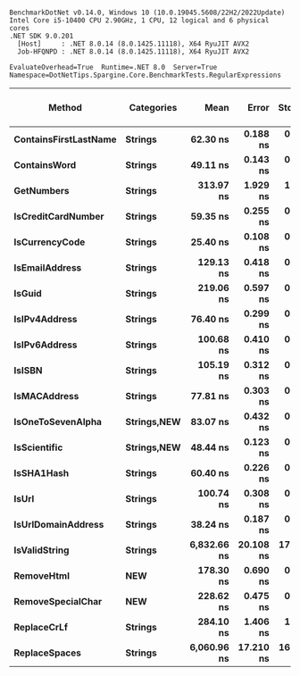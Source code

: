 ```

BenchmarkDotNet v0.14.0, Windows 10 (10.0.19045.5608/22H2/2022Update)
Intel Core i5-10400 CPU 2.90GHz, 1 CPU, 12 logical and 6 physical cores
.NET SDK 9.0.201
  [Host]     : .NET 8.0.14 (8.0.1425.11118), X64 RyuJIT AVX2
  Job-HFQNPD : .NET 8.0.14 (8.0.1425.11118), X64 RyuJIT AVX2

EvaluateOverhead=True  Runtime=.NET 8.0  Server=True  
Namespace=DotNetTips.Spargine.Core.BenchmarkTests.RegularExpressions  

```
| Method                | Categories      | Mean        | Error     | StdDev    | StdErr   | Min         | Q1          | Median      | Q3          | Max         | Op/s         | CI99.9% Margin | Iterations | Kurtosis | MValue | Skewness | Rank | LogicalGroup | Baseline | Gen0   | Exceptions | Code Size | Completed Work Items | Lock Contentions | Allocated |
|---------------------- |---------------- |------------:|----------:|----------:|---------:|------------:|------------:|------------:|------------:|------------:|-------------:|---------------:|-----------:|---------:|-------:|---------:|-----:|------------- |--------- |-------:|-----------:|----------:|---------------------:|-----------------:|----------:|
| **ContainsFirstLastName** | **Strings**         |    **62.30 ns** |  **0.188 ns** |  **0.176 ns** | **0.045 ns** |    **61.99 ns** |    **62.18 ns** |    **62.31 ns** |    **62.40 ns** |    **62.61 ns** | **16,050,573.8** |       **7.477 ns** |      **15.00** |    **2.100** |  **2.000** |   **0.0046** |    **5** | *****            | **No**       |      **-** |          **-** |     **796 B** |                    **-** |                **-** |         **-** |
| **ContainsWord**          | **Strings**         |    **49.11 ns** |  **0.143 ns** |  **0.133 ns** | **0.034 ns** |    **48.88 ns** |    **49.05 ns** |    **49.12 ns** |    **49.21 ns** |    **49.36 ns** | **20,360,595.7** |       **7.483 ns** |      **15.00** |    **2.115** |  **2.000** |  **-0.1927** |    **3** | *****            | **No**       |      **-** |          **-** |     **143 B** |                    **-** |                **-** |         **-** |
| **GetNumbers**            | **Strings**         |   **313.97 ns** |  **1.929 ns** |  **1.710 ns** | **0.457 ns** |   **312.01 ns** |   **312.54 ns** |   **313.63 ns** |   **314.76 ns** |   **317.89 ns** |  **3,185,011.4** |       **6.772 ns** |      **14.00** |    **2.561** |  **2.000** |   **0.7410** |   **15** | *****            | **No**       | **0.0076** |          **-** |   **1,350 B** |                    **-** |                **-** |     **712 B** |
| **IsCreditCardNumber**    | **Strings**         |    **59.35 ns** |  **0.255 ns** |  **0.226 ns** | **0.060 ns** |    **58.85 ns** |    **59.26 ns** |    **59.35 ns** |    **59.49 ns** |    **59.72 ns** | **16,847,966.1** |       **6.970 ns** |      **14.00** |    **2.832** |  **2.000** |  **-0.3396** |    **4** | *****            | **No**       |      **-** |          **-** |     **796 B** |                    **-** |                **-** |         **-** |
| **IsCurrencyCode**        | **Strings**         |    **25.40 ns** |  **0.108 ns** |  **0.101 ns** | **0.026 ns** |    **25.19 ns** |    **25.34 ns** |    **25.43 ns** |    **25.45 ns** |    **25.54 ns** | **39,375,731.5** |       **7.487 ns** |      **15.00** |    **2.311** |  **2.000** |  **-0.5269** |    **1** | *****            | **No**       |      **-** |          **-** |     **716 B** |                    **-** |                **-** |         **-** |
| **IsEmailAddress**        | **Strings**         |   **129.13 ns** |  **0.418 ns** |  **0.370 ns** | **0.099 ns** |   **128.30 ns** |   **129.04 ns** |   **129.13 ns** |   **129.32 ns** |   **129.80 ns** |  **7,743,862.7** |       **6.951 ns** |      **14.00** |    **2.946** |  **2.000** |  **-0.3702** |   **10** | *****            | **No**       |      **-** |          **-** |     **796 B** |                    **-** |                **-** |         **-** |
| **IsGuid**                | **Strings**         |   **219.06 ns** |  **0.597 ns** |  **0.558 ns** | **0.144 ns** |   **217.94 ns** |   **218.67 ns** |   **219.10 ns** |   **219.37 ns** |   **220.03 ns** |  **4,564,857.6** |       **7.428 ns** |      **15.00** |    **2.165** |  **2.000** |  **-0.1819** |   **12** | *****            | **No**       |      **-** |          **-** |     **796 B** |                    **-** |                **-** |         **-** |
| **IsIPv4Address**         | **Strings**         |    **76.40 ns** |  **0.299 ns** |  **0.265 ns** | **0.071 ns** |    **75.90 ns** |    **76.20 ns** |    **76.47 ns** |    **76.56 ns** |    **76.80 ns** | **13,088,674.9** |       **6.965 ns** |      **14.00** |    **1.847** |  **2.000** |  **-0.3630** |    **6** | *****            | **No**       |      **-** |          **-** |     **796 B** |                    **-** |                **-** |         **-** |
| **IsIPv6Address**         | **Strings**         |   **100.68 ns** |  **0.410 ns** |  **0.364 ns** | **0.097 ns** |   **100.20 ns** |   **100.34 ns** |   **100.70 ns** |   **100.94 ns** |   **101.24 ns** |  **9,932,862.3** |       **6.951 ns** |      **14.00** |    **1.449** |  **2.000** |   **0.0127** |    **8** | *****            | **No**       |      **-** |          **-** |     **796 B** |                    **-** |                **-** |         **-** |
| **IsISBN**                | **Strings**         |   **105.19 ns** |  **0.312 ns** |  **0.292 ns** | **0.075 ns** |   **104.75 ns** |   **104.95 ns** |   **105.15 ns** |   **105.36 ns** |   **105.87 ns** |  **9,507,056.3** |       **7.462 ns** |      **15.00** |    **2.720** |  **2.000** |   **0.6414** |    **9** | *****            | **No**       |      **-** |          **-** |     **796 B** |                    **-** |                **-** |         **-** |
| **IsMACAddress**          | **Strings**         |    **77.81 ns** |  **0.303 ns** |  **0.283 ns** | **0.073 ns** |    **77.30 ns** |    **77.62 ns** |    **77.80 ns** |    **78.03 ns** |    **78.28 ns** | **12,852,097.0** |       **7.463 ns** |      **15.00** |    **1.828** |  **2.000** |  **-0.0888** |    **6** | *****            | **No**       |      **-** |          **-** |     **796 B** |                    **-** |                **-** |         **-** |
| **IsOneToSevenAlpha**     | **Strings,**NEW**** |    **83.07 ns** |  **0.432 ns** |  **0.404 ns** | **0.104 ns** |    **82.43 ns** |    **82.78 ns** |    **83.15 ns** |    **83.38 ns** |    **83.90 ns** | **12,037,685.7** |       **7.448 ns** |      **15.00** |    **2.081** |  **2.000** |   **0.2133** |    **7** | *****            | **No**       | **0.0012** |          **-** |   **1,025 B** |                    **-** |                **-** |     **120 B** |
| **IsScientific**          | **Strings,**NEW**** |    **48.44 ns** |  **0.123 ns** |  **0.115 ns** | **0.030 ns** |    **48.27 ns** |    **48.34 ns** |    **48.41 ns** |    **48.52 ns** |    **48.64 ns** | **20,646,133.0** |       **7.485 ns** |      **15.00** |    **1.559** |  **2.000** |   **0.1724** |    **3** | *****            | **No**       |      **-** |          **-** |     **796 B** |                    **-** |                **-** |         **-** |
| **IsSHA1Hash**            | **Strings**         |    **60.40 ns** |  **0.226 ns** |  **0.200 ns** | **0.053 ns** |    **60.06 ns** |    **60.27 ns** |    **60.38 ns** |    **60.51 ns** |    **60.79 ns** | **16,557,280.7** |       **6.973 ns** |      **14.00** |    **2.122** |  **2.000** |   **0.2285** |    **4** | *****            | **No**       |      **-** |          **-** |     **796 B** |                    **-** |                **-** |         **-** |
| **IsUrl**                 | **Strings**         |   **100.74 ns** |  **0.308 ns** |  **0.288 ns** | **0.074 ns** |   **100.28 ns** |   **100.53 ns** |   **100.76 ns** |   **100.94 ns** |   **101.25 ns** |  **9,926,095.0** |       **7.463 ns** |      **15.00** |    **1.755** |  **2.000** |   **0.0248** |    **8** | *****            | **No**       |      **-** |          **-** |     **796 B** |                    **-** |                **-** |         **-** |
| **IsUrlDomainAddress**    | **Strings**         |    **38.24 ns** |  **0.187 ns** |  **0.166 ns** | **0.044 ns** |    **37.91 ns** |    **38.14 ns** |    **38.20 ns** |    **38.36 ns** |    **38.48 ns** | **26,152,746.1** |       **6.978 ns** |      **14.00** |    **2.023** |  **2.000** |  **-0.0838** |    **2** | *****            | **No**       |      **-** |          **-** |     **716 B** |                    **-** |                **-** |         **-** |
| **IsValidString**         | **Strings**         | **6,832.66 ns** | **20.108 ns** | **17.825 ns** | **4.764 ns** | **6,797.59 ns** | **6,823.88 ns** | **6,837.80 ns** | **6,840.53 ns** | **6,864.92 ns** |    **146,355.9** |       **4.618 ns** |      **14.00** |    **2.570** |  **2.000** |  **-0.4201** |   **17** | *****            | **No**       |      **-** |          **-** |     **199 B** |                    **-** |                **-** |         **-** |
| **RemoveHtml**            | ****NEW****         |   **178.30 ns** |  **0.690 ns** |  **0.646 ns** | **0.167 ns** |   **177.02 ns** |   **178.00 ns** |   **178.44 ns** |   **178.69 ns** |   **179.46 ns** |  **5,608,526.4** |       **7.417 ns** |      **15.00** |    **2.312** |  **2.000** |  **-0.3699** |   **11** | *****            | **No**       | **0.0005** |          **-** |     **615 B** |                    **-** |                **-** |      **48 B** |
| **RemoveSpecialChar**     | ****NEW****         |   **228.62 ns** |  **0.475 ns** |  **0.445 ns** | **0.115 ns** |   **227.99 ns** |   **228.23 ns** |   **228.67 ns** |   **228.98 ns** |   **229.23 ns** |  **4,374,082.3** |       **7.443 ns** |      **15.00** |    **1.397** |  **2.000** |  **-0.0686** |   **13** | *****            | **No**       | **0.0005** |          **-** |     **615 B** |                    **-** |                **-** |      **48 B** |
| **ReplaceCrLf**           | **Strings**         |   **284.10 ns** |  **1.406 ns** |  **1.247 ns** | **0.333 ns** |   **282.18 ns** |   **282.99 ns** |   **284.07 ns** |   **284.70 ns** |   **286.32 ns** |  **3,519,915.2** |       **6.833 ns** |      **14.00** |    **1.816** |  **2.000** |   **0.1307** |   **14** | *****            | **No**       | **0.0005** |          **-** |     **626 B** |                    **-** |                **-** |      **48 B** |
| **ReplaceSpaces**         | **Strings**         | **6,060.96 ns** | **17.210 ns** | **16.098 ns** | **4.157 ns** | **6,034.41 ns** | **6,052.15 ns** | **6,056.95 ns** | **6,071.42 ns** | **6,094.12 ns** |    **164,990.5** |       **5.422 ns** |      **15.00** |    **2.191** |  **2.000** |   **0.2027** |   **16** | *****            | **No**       | **0.0153** |          **-** |     **688 B** |                    **-** |                **-** |    **1960 B** |
